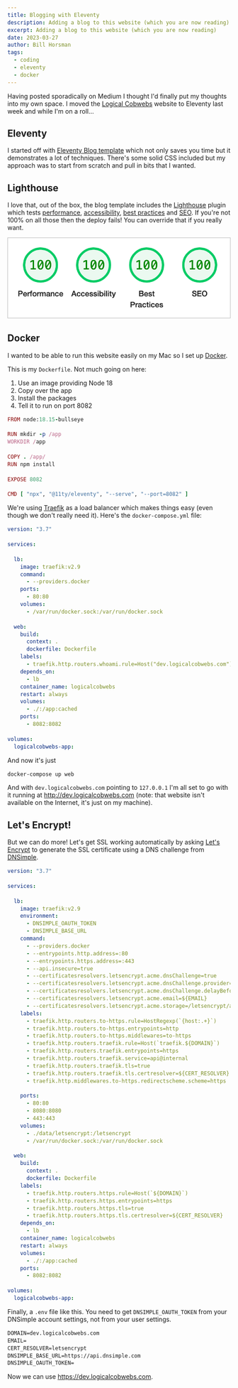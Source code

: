 ```yaml
---
title: Blogging with Eleventy
description: Adding a blog to this website (which you are now reading)
excerpt: Adding a blog to this website (which you are now reading)
date: 2023-03-27
author: Bill Horsman
tags:
  - coding
  - eleventy
  - docker
---
```


Having posted sporadically on Medium I thought I'd finally put my thoughts into my own space. I moved the [Logical Cobwebs](https://logicalcobwebs.com) website to Eleventy last week and while I'm on a roll&hellip;


## Eleventy

I started off with [Eleventy Blog template](https://github.com/11ty/eleventy-base-blog) which not only saves you time but it demonstrates a lot of techniques. There's some solid CSS included but my approach was to start from scratch and pull in bits that I wanted.

## Lighthouse

I love that, out of the box, the blog template includes the [Lighthouse](https://developer.chrome.com/docs/lighthouse/) plugin which tests [performance](https://developer.chrome.com/docs/lighthouse/performance/), [accessibility](https://developer.chrome.com/docs/lighthouse/accessibility/), [best practices](https://developer.chrome.com/docs/lighthouse/best-practices/) and [SEO](https://developer.chrome.com/docs/lighthouse/seo/). If you're not 100% on all those then the deploy fails! You can override that if you really want.

<img src="./four-hundred.png" alt="100% on all four metrics">

## Docker

I wanted to be able to run this website easily on my Mac so I set up [Docker](https://www.docker.com/).

This is my `Dockerfile`. Not much going on here:

1. Use an image providing Node 18
2. Copy over the app
3. Install the packages
4. Tell it to run on port 8082

```rb
FROM node:18.15-bullseye

RUN mkdir -p /app
WORKDIR /app

COPY . /app/
RUN npm install

EXPOSE 8082

CMD [ "npx", "@11ty/eleventy", "--serve", "--port=8082" ]
```

We're using [Traefik](https://traefik.io/) as a load balancer which makes things easy (even though we don't really need it). Here's the `docker-compose.yml` file:


```yml
version: "3.7"

services:

  lb:
    image: traefik:v2.9
    command:
      - --providers.docker
    ports:
      - 80:80
    volumes:
      - /var/run/docker.sock:/var/run/docker.sock

  web:
    build:
      context: .
      dockerfile: Dockerfile
    labels:
      - traefik.http.routers.whoami.rule=Host("dev.logicalcobwebs.com")"
    depends_on:
      - lb
    container_name: logicalcobwebs
    restart: always
    volumes:
      - ./:/app:cached
    ports:
      - 8082:8082

volumes:
  logicalcobwebs-app:
```

And now it's just

```sh
docker-compose up web
```

And with `dev.logicalcobwebs.com` pointing to `127.0.0.1` I'm all set to go with it running at http://dev.logicalcobwebs.com (note: that website isn't available on the Internet, it's just on my machine).

## Let's Encrypt!

But we can do more! Let's get SSL working automatically by asking [Let's Encrypt](https://letsencrypt.org/) to generate the SSL certificate using a DNS challenge from [DNSimple](https://dnsimple.com).


```yml
version: "3.7"

services:

  lb:
    image: traefik:v2.9
    environment:
      - DNSIMPLE_OAUTH_TOKEN
      - DNSIMPLE_BASE_URL
    command:
      - --providers.docker
      - --entrypoints.http.address=:80
      - --entrypoints.https.address=:443
      - --api.insecure=true
      - --certificatesresolvers.letsencrypt.acme.dnsChallenge=true
      - --certificatesresolvers.letsencrypt.acme.dnsChallenge.provider=dnsimple
      - --certificatesresolvers.letsencrypt.acme.dnsChallenge.delayBeforeCheck=0
      - --certificatesresolvers.letsencrypt.acme.email=${EMAIL}
      - --certificatesresolvers.letsencrypt.acme.storage=/letsencrypt/acme.json
    labels:
      - traefik.http.routers.to-https.rule=HostRegexp(`{host:.+}`)
      - traefik.http.routers.to-https.entrypoints=http
      - traefik.http.routers.to-https.middlewares=to-https
      - traefik.http.routers.traefik.rule=Host(`traefik.${DOMAIN}`)
      - traefik.http.routers.traefik.entrypoints=https
      - traefik.http.routers.traefik.service=api@internal
      - traefik.http.routers.traefik.tls=true
      - traefik.http.routers.traefik.tls.certresolver=${CERT_RESOLVER}
      - traefik.http.middlewares.to-https.redirectscheme.scheme=https

    ports:
      - 80:80
      - 8080:8080
      - 443:443
    volumes:
      - ./data/letsencrypt:/letsencrypt
      - /var/run/docker.sock:/var/run/docker.sock

  web:
    build:
      context: .
      dockerfile: Dockerfile
    labels:
      - traefik.http.routers.https.rule=Host(`${DOMAIN}`)
      - traefik.http.routers.https.entrypoints=https
      - traefik.http.routers.https.tls=true
      - traefik.http.routers.https.tls.certresolver=${CERT_RESOLVER}
    depends_on:
      - lb
    container_name: logicalcobwebs
    restart: always
    volumes:
      - ./:/app:cached
    ports:
      - 8082:8082

volumes:
  logicalcobwebs-app:
```

Finally, a `.env` file like this. You need to get `DNSIMPLE_OAUTH_TOKEN` from your DNSimple account settings, not from your user settings.

```txt
DOMAIN=dev.logicalcobwebs.com
EMAIL=
CERT_RESOLVER=letsencrypt
DNSIMPLE_BASE_URL=https://api.dnsimple.com
DNSIMPLE_OAUTH_TOKEN=
```

Now we can use https://dev.logicalcobwebs.com.

